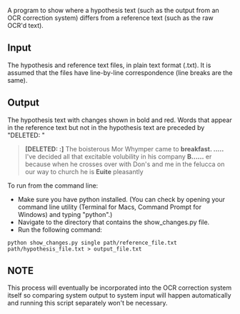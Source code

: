A program to show where a hypothesis text (such as the output from an OCR correction system) differs from a reference text (such as the raw OCR'd text). 

## Input
The hypothesis and reference text files, in plain text format (.txt). It is assumed that the files have line-by-line correspondence (line breaks are the same).

## Output 
The hypothesis text with changes shown in bold and red. Words that appear in the reference text but not in the hypothesis text are preceded by "DELETED: "

> __[DELETED: :]__ The boisterous Mor Whymper came to __breakfast. .....__ I've decided all that 
> excitable volubility in his company __B......__ er because when he crosses over 
> with Don's and me in the felucca on our way to church he is __Euite__ pleasantly 


To run from the command line: 
* Make sure you have python installed. (You can check by opening your command line utility (Terminal for Macs, Command Prompt for Windows) and typing "python".) 
* Navigate to the directory that contains the show_changes.py file.
* Run the following command:
```
python show_changes.py single path/reference_file.txt path/hypothesis_file.txt > output_file.txt
```

## NOTE
This process will eventually be incorporated into the OCR correction system itself so comparing system output to system input will happen automatically and running this script separately won't be necessary.
